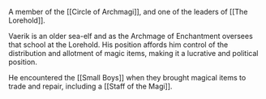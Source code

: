 A member of the [[Circle of Archmagi]], and one of the leaders of [[The Lorehold]]. 

Vaerik is an older sea-elf and as the Archmage of Enchantment oversees that school at the Lorehold. His position affords him control of the distribution and allotment of magic items, making it a lucrative and political position. 

He encountered the [[Small Boys]] when they brought magical items to trade and repair, including a [[Staff of the Magi]]. 